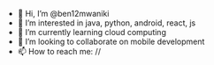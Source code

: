 - 👋 Hi, I’m @ben12mwaniki
- 👀 I’m interested in java, python, android, react, js 
- 🌱 I’m currently learning cloud computing
- 💞️ I’m looking to collaborate on mobile development
- 📫 How to reach me: //

<!---
ben12mwaniki/ben12mwaniki is a ✨ special ✨ repository because its `README.md` (this file) appears on your GitHub profile.
You can click the Preview link to take a look at your changes.
--->
